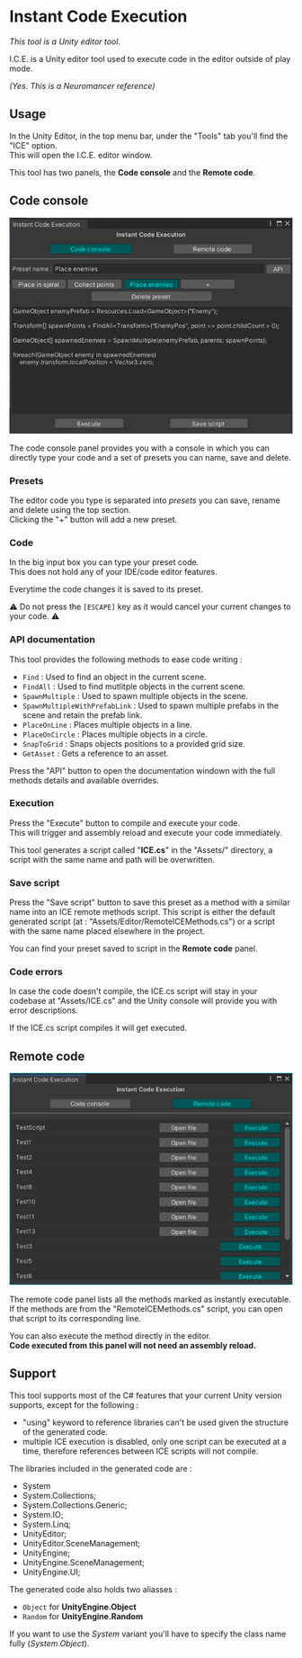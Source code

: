 # **I**nstant **C**ode **E**xecution

_This tool is a Unity editor tool._

I.C.E. is a Unity editor tool used to execute code in the editor outside of play mode.

_(Yes. This is a Neuromancer reference)_

## Usage

In the Unity Editor, in the top menu bar, under the "Tools" tab you'll find the "ICE" option.\
This will open the I.C.E. editor window.

This tool has two panels, the **Code console** and the **Remote code**.

## Code console

![](.Screenshots/Console.png)

The code console panel provides you with a console in which you can directly type your code and a set of presets you can name, save and delete.

### Presets

The editor code you type is separated into _presets_ you can save, rename and delete using the top section.\
Clicking the "+" button will add a new preset.

### Code

In the big input box you can type your preset code.\
This does not hold any of your IDE/code editor features.

Everytime the code changes it is saved to its preset.

⚠️ Do not press the `[ESCAPE]` key as it would cancel your current changes to your code. ⚠️

### API documentation

This tool provides the following methods to ease code writing :

- `Find` : Used to find an object in the current scene.
- `FindAll` : Used to find mutlitple objects in the current scene.
- `SpawnMultiple` : Used to spawn multiple objects in the scene.
- `SpawnMultipleWithPrefabLink` : Used to spawn multiple prefabs in the scene and retain the prefab link.
- `PlaceOnLine` : Places multiple objects in a line.
- `PlaceOnCircle` : Places multiple objects in a circle.
- `SnapToGrid` : Snaps objects positions to a provided grid size.
- `GetAsset` : Gets a reference to an asset.

Press the "API" button to open the documentation windown with the full methods details and available overrides.

### Execution

Press the "Execute" button to compile and execute your code.\
This will trigger and assembly reload and execute your code immediately.

This tool generates a script called "**ICE.cs**" in the "Assets/" directory, a script with the same name and path will be overwritten.

### Save script

Press the "Save script" button to save this preset as a method with a similar name into an ICE remote methods script. This script is either the default generated script (at : "Assets/Editor/RemoteICEMethods.cs") or a script with the same name placed elsewhere in the project.

You can find your preset saved to script in the **Remote code** panel.

### Code errors

In case the code doesn't compile, the ICE.cs script will stay in your codebase at "Assets/ICE.cs" and the Unity console will provide you with error descriptions.

If the ICE.cs script compiles it will get executed.

## Remote code

![](.Screenshots/Remote.png)

The remote code panel lists all the methods marked as instantly executable.\
If the methods are from the "RemoteICEMethods.cs" script, you can open that script to its corresponding line.

You can also execute the method directly in the editor.\
**Code executed from this panel will not need an assembly reload.**

## Support

This tool supports most of the C# features that your current Unity version supports, except for the following :

- "using" keyword to reference libraries can't be used given the structure of the generated code.
- multiple ICE execution is disabled, only one script can be executed at a time, therefore references between ICE scripts will not compile.

The libraries included in the generated code are :

- System
- System.Collections;
- System.Collections.Generic;
- System.IO;
- System.Linq;
- UnityEditor;
- UnityEditor.SceneManagement;
- UnityEngine;
- UnityEngine.SceneManagement;
- UnityEngine.UI;

The generated code also holds two aliasses :

- `Object` for **UnityEngine.Object**
- `Random` for **UnityEngine.Random**

If you want to use the _System_ variant you'll have to specify the class name fully (_System.Object_).